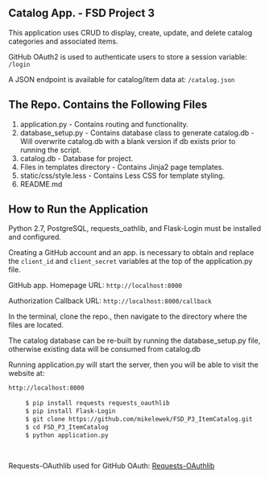 Catalog App. - FSD Project 3
---------------------------
<p>This application uses CRUD to display, create, update, and delete catalog categories and associated items.</p>
<p>GitHub OAuth2 is used to authenticate users to store a session variable: <code>/login</code></p>
<p>A JSON endpoint is available for catalog/item data at: <code>/catalog.json</code></p>

The Repo. Contains the Following Files
-------------------------------------
 1. application.py - Contains routing and functionality.<br>
 2. database_setup.py - Contains database class to generate catalog.db - Will overwrite catalog.db with a blank version if db exists prior to running the script.<br>
 3. catalog.db - Database for project.<br>
 4. Files in templates directory - Contains Jinja2 page templates.<br>
 5. static/css/style.less - Contains Less CSS for template styling.<br>
 6. README.md

How to Run the Application
-------------------------
<p>Python 2.7, PostgreSQL, requests_oathlib, and Flask-Login must be installed and configured.</p>
<p>Creating a GitHub account and an app. is necessary to obtain and replace the <code>client_id</code> and <code>client_secret</code> variables at the top of the application.py file.</p>
<p>GitHub app. Homepage URL: <code>http://localhost:8000</code> 
<p>Authorization Callback URL: <code>http://localhost:8000/callback</code></p>
<p>In the terminal, clone the repo., then navigate to the directory where the files are located.</p>
<p>The catalog database can be re-built by running the database_setup.py file, otherwise existing data will be consumed from catalog.db</p>
<p>Running application.py will start the server, then you will be able to visit the website at:</p>
<p><code>http://localhost:8000</code></p>

<pre>
    <code>$ pip install requests requests_oauthlib</code>
    <code>$ pip install Flask-Login</code>
	<code>$ git clone https://github.com/mikelewek/FSD_P3_ItemCatalog.git</code>
	<code>$ cd FSD_P3_ItemCatalog</code>
	<code>$ python application.py</code>
</pre>

<br>
<p>Requests-OAuthlib used for GitHub OAuth: <a href="http://requests-oauthlib.readthedocs.org/en/latest/index.html" target="_blank">Requests-OAuthlib</a></p>